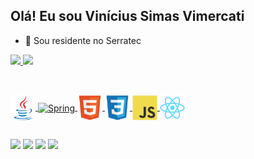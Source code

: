 ## Olá! Eu sou Vinícius Simas Vimercati
- 🔭 Sou residente no Serratec
<div>
 <a href="https://github.com/viniciussimasvi">
 <img height="180cm" src="https://github-readme-stats.vercel.app/api?username=viniciussimasvi&show_icons=true&theme=dark&include_all-commits=true&count_private=true"/>
 <img height="180cm" src="https://github-readme-stats.vercel.app/api/top-langs/?username=viniciussimasvi&layout=compact&langs_count=16&theme=dark"/>
</div>

##
<div style="display: inline_block"><br>
   <img align="center" alt="Java" height="40" width="40" src="https://raw.githubusercontent.com/devicons/devicon/master/icons/java/java-original.svg">
   <img align="center" alt="Spring" height="40" width="40" src="https://cdn.jsdelivr.net/gh/devicons/devicon@latest/icons/spring/spring-original.svg">
  <img align="center" alt="HTML" height="40" width="40" src="https://raw.githubusercontent.com/devicons/devicon/master/icons/html5/html5-original.svg">
  <img align="center" alt="CSS" height="40" width="40" src="https://raw.githubusercontent.com/devicons/devicon/master/icons/css3/css3-original.svg">
  <img align="center" alt="JavaScript" height="40" width="40" src="https://raw.githubusercontent.com/devicons/devicon/master/icons/javascript/javascript-original.svg">
  <img align="center" alt="React" height="40" width="40" src="https://raw.githubusercontent.com/devicons/devicon/master/icons/react/react-original.svg">   
</div>

##

<div>
  <a href="https://instagram.com/viniciussimasv" target="_blank"><img src="https://img.shields.io/badge/-Instagram-%23E4405F?style=for-the-badge&logo=instagram&logoColor=white" target="_blank"></a>
 <a href="https://discord.gg/viniciussimasv" target="_blank"><img src="https://img.shields.io/badge/Discord-7289DA?style=for-the-badge&logo=discord&logoColor=white" target="_blank"></a> 
  <a href = "mailto:viniciussimasv@gmail.com"><img src="https://img.shields.io/badge/-Gmail-%23333?style=for-the-badge&logo=gmail&logoColor=white" target="_blank"></a>
  <a href="https://www.linkedin.com/in/vinícius-simas-vimercati-b32a142b1" target="_blank"><img src="https://img.shields.io/badge/-LinkedIn-%230077B5?style=for-the-badge&logo=linkedin&logoColor=white" target="_blank"></a>
</div>

            
